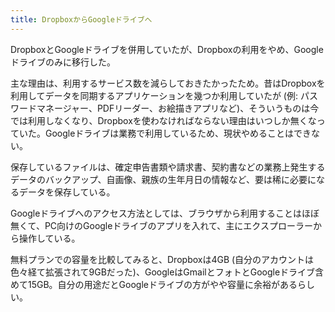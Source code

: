 ```yaml
---
title: DropboxからGoogleドライブへ
---
```


DropboxとGoogleドライブを併用していたが、Dropboxの利用をやめ、Googleドライブのみに移行した。

主な理由は、利用するサービス数を減らしておきたかったため。昔はDropboxを利用してデータを同期するアプリケーションを幾つか利用していたが (例: パスワードマネージャー、PDFリーダー、お絵描きアプリなど)、そういうものは今では利用しなくなり、Dropboxを使わなければならない理由はいつしか無くなっていた。Googleドライブは業務で利用しているため、現状やめることはできない。

保存しているファイルは、確定申告書類や請求書、契約書などの業務上発生するデータのバックアップ、自画像、親族の生年月日の情報など、要は稀に必要になるデータを保存している。

Googleドライブへのアクセス方法としては、ブラウザから利用することはほぼ無くて、PC向けのGoogleドライブのアプリを入れて、主にエクスプローラーから操作している。

無料プランでの容量を比較してみると、Dropboxは4GB (自分のアカウントは色々経て拡張されて9GBだった)、GoogleはGmailとフォトとGoogleドライブ含めて15GB。自分の用途だとGoogleドライブの方がやや容量に余裕があるらしい。
